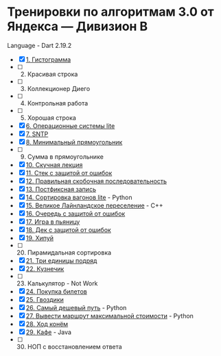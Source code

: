 # Тренировки по алгоритмам 3.0 от Яндекса — Дивизион B
Language - Dart 2.19.2
- [x] [1. Гистограмма](1)
- [ ] 2. Красивая строка
- [ ] 3. Коллекционер Диего
- [ ] 4. Контрольная работа
- [ ] 5. Хорошая строка
- [x] [6. Операционные системы lite](6)
- [x] [7. SNTP](7)
- [x] [8. Минимальный прямоугольник](8)
- [ ] 9. Сумма в прямоугольнике
- [x] [10. Скучная лекция](10)
- [x] [11. Стек с защитой от ошибок](11)
- [x] [12. Правильная скобочная последовательность](12)
- [x] [13. Постфиксная запись](13)
- [x] [14. Сортировка вагонов lite](14) - Python
- [x] [15. Великое Лайнландское переселение](15) - C++
- [x] [16. Очередь с защитой от ошибок](16)
- [x] [17. Игра в пьяницу](17)
- [x] [18. Дек с защитой от ошибок](18)
- [x] [19. Хипуй](19)
- [ ] 20. Пирамидальная сортировка
- [x] [21. Три единицы подряд](21)
- [x] [22. Кузнечик](22)
- [ ] 23. Калькулятор - Not Work
- [x] [24. Покупка билетов](24)
- [x] [25. Гвоздики](25)
- [x] [26. Самый дешевый путь](26) - Python
- [x] [27. Вывести маршрут максимальной стоимости](27) - Python
- [x] [28. Ход конём](28)
- [x] [29. Кафе](29) - Java
- [ ] 30. НОП с восстановлением ответа
